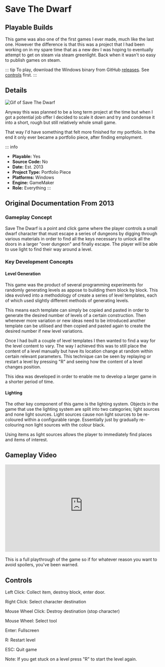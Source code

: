 # Save The Dwarf

## Playable Builds

This game was also one of the first games I ever made, much like the last one. However the difference is that this was a project that I had been working on in my spare time that as a new dev I was hoping to eventually attempt to get on steam via steam greenlight. Back when it wasn't so easy to publish games on steam.

::: tip
To play, download the Windows binary from GitHub [releases](https://github.com/OwlfaceGames/owlface_archive/releases). See [controls](#controls) first.
:::

## Details

![Gif of Save The Dwarf](images/dwarf.gif)

Anyway this was planned to be a long term project at the time but when I got a potential job offer I decided to scale it down and try and condense it into a short, rough but still relatively whole small game.

That way I'd have something that felt more finished for my portfolio. In the end it only ever became a portfolio piece, after finding employment.

::: info
- **Playable:** Yes 
- **Source Code:** No
- **Date:** Est. 2013
- **Project Type:** Portfolio Piece
- **Platforms:** Windows
- **Engine:** GameMaker
- **Role:** Everything 
:::

## Original Documentation From 2013 

### Gameplay Concept

Save The Dwarf is a point and click game where the player controls a small dwarf character that must escape a series of dungeons by digging through various materials in order to find all the keys necessary to unlock all the doors in a larger "over dungeon" and finally escape. The player will be able to use light to find their way around a level.

### Key Development Concepts

#### Level Generation

This game was the product of several programming experiments for randomly generating levels as appose to building them block by block. This idea evolved into a methodology of create a series of level templates, each of which used slightly different methods of generating levels.

This means each template can simply be copied and pasted in order to generate the desired number of levels of a certain construction. Then whenever more variation or new ideas need to be introduced another template can be utilised and then copied and pasted again to create the desired number if new level variations.

Once I had built a couple of level templates I then wanted to find a way for the level content to vary. The way I achieved this was to still place the content of a level manually but have its location change at random within certain relevant parameters. This technique can be seen by replaying or restart a level by pressing "R" and seeing how the content of a level changes position.

This idea was developed in order to enable me to develop a larger game in a shorter period of time.

#### Lighting

The other key component of this game is the lighting system. Objects in the game that use the lighting system are split into two categories; light sources and none light sources. Light sources cause non light sources to be re-coloured within a configurable range. Essentially just by gradually re-colouring non light sources with the colour black.

Using items as light sources allows the player to immediately find places and items of interest.

## Gameplay Video

<div style="position: relative; padding-bottom: 56.25%; height: 0; overflow: hidden; margin: 1rem 0;">
  <iframe 
    style="position: absolute; top: 0; left: 0; width: 100%; height: 100%; border: none;"
    src="https://www.youtube-nocookie.com/embed/uYbP6505Syg "
    allowfullscreen>
  </iframe>
</div>

This is a full playthrough of the game so if for whatever reason you want to avoid spoilers, you've been warned.

## Controls

Left Click: Collect item, destroy block, enter door.

Right Click: Select character destination

Mouse Wheel Click: Destroy destination (stop character)

Mouse Wheel: Select tool

Enter: Fullscreen

R: Restart level

ESC: Quit game


Note: If you get stuck on a level press "R" to start the level 
again.
